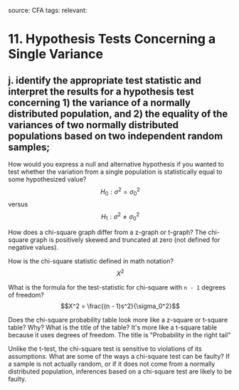 source: CFA
tags: 
relevant: 

# 11. Hypothesis Tests Concerning a Single Variance

## j. identify the appropriate test statistic and interpret the results for a hypothesis test concerning 1) the variance of a normally distributed population, and 2) the equality of the variances of two normally distributed populations based on two independent random samples;

How would you express a null and alternative hypothesis if you wanted to test whether the variation from a single population is statistically equal to some hypothesized value?
$$H_0: \sigma^2 = \sigma_0^2$$
versus
$$H_1: \sigma^2 \neq \sigma_0^2$$

How does a chi-square graph differ from a z-graph or t-graph?
The chi-square graph is positively skewed and truncated at zero (not defined for negative values).

How is the chi-square statistic defined in math notation?
$$X^2$$

What is the formula for the test-statistic for chi-square with `n - 1` degrees of freedom?
$$X^2 = \frac{(n - 1)s^2}{\sigma_0^2}$$


Does the chi-square probability table look more like a z-square or t-square table? Why? What is the title of the table?
It's more like a t-square table because it uses degrees of freedom.
The title is "Probability in the right tail"

Unlike the t-test, the chi-square test is sensitive to violations of its assumptions. What are some of the ways a chi-square test can be faulty?
If a sample is not actually random, or if it does not come from a normally distributed population, inferences based on a chi-square test are likely to be faulty.

